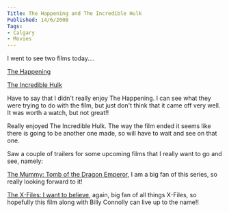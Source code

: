 ```yaml
---
Title: The Happening and The Incredible Hulk
Published: 14/6/2008
Tags:
- Calgary
- Movies
---
```


I went to see two films today....

[The Happening](http://www.imdb.com/title/tt0949731/)

[The Incredible Hulk](http://www.imdb.com/title/tt0800080/)

Have to say that I didn't really enjoy The Happening. I can see what they were trying to do with the film, but just don't think that it came off very well. It was worth a watch, but not great!!

Really enjoyed The Incredible Hulk. The way the film ended it seems like there is going to be another one made, so will have to wait and see on that one.

Saw a couple of trailers for some upcoming films that I really want to go and see, namely:

[The Mummy: Tomb of the Dragon Emperor](http://www.movieweb.com/movies/film/08/4808/summary.php), I am a big fan of this series, so really looking forward to it!

[The X-Files: I want to believe](http://www.movieweb.com/movies/film/65/2065/summary.php), again, big fan of all things X-Files, so hopefully this film along with Billy Connolly can live up to the name!!
